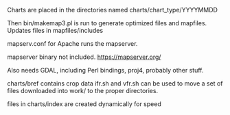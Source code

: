 Charts are placed in the directories named charts/chart_type/YYYYMMDD

Then bin/makemap3.pl is run to generate optimized files and mapfiles. Updates files in mapfiles/includes

mapserv.conf for Apache runs the mapserver. 

mapserver binary not included.
https://mapserver.org/

Also needs GDAL, including Perl bindings, proj4, probably other stuff.

charts/bref contains crop data
ifr.sh and vfr.sh can be used to move a set of files downloaded into work/ to the proper directories.

files in charts/index are created dynamically for speed

